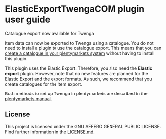 
# ElasticExportTwengaCOM plugin user guide

<div class="alert alert-info" role="alert">
Catalogue export now available for Twenga
 
Item data can now be exported to Twenga using a catalogue. You do not need to install a plugin to use the catalogue export. This means that you can <a href="https://knowledge.plentymarkets.com/en-gb/manual/main/markets/twenga.html#catalogue-export" target="_blank">create a catalogue in your plentymarkets system</a> without having to install this plugin.
 
This plugin uses the Elastic Export. Therefore, you also need the **Elastic export** plugin. However, note that no new features are planned for the Elastic Export and the export formats. As such, we recommend that you create catalogues for the item export.
 
Both methods to set up Twenga in plentymarkets are described in the <a href="https://knowledge.plentymarkets.com/en-gb/manual/main/markets/twenga.html" target="_blank">plentymarkets manual</a>.
</div>

## License

This project is licensed under the GNU AFFERO GENERAL PUBLIC LICENSE. Find further information in the [LICENSE.md](https://github.com/plentymarkets/plugin-elastic-export-twenga-com/blob/master/LICENSE.md).

